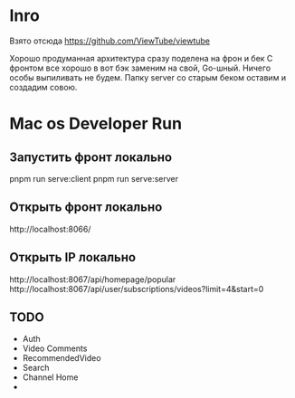 # Inro
Взято отсюда
https://github.com/ViewTube/viewtube

Хорошо продуманная архитектура сразу поделена на фрон и бек
С фронтом все хорошо в вот бэк заменим на свой, Go-шный.
Ничего особы выпиливать не будем. Папку server со старым беком оставим
и создадим совою.

# Mac os Developer Run
## Запустить фронт локально
pnpm run serve:client
pnpm run serve:server

## Открыть фронт локально
http://localhost:8066/ 

## Открыть IP локально
http://localhost:8067/api/homepage/popular
http://localhost:8067/api/user/subscriptions/videos?limit=4&start=0

## TODO 
* Auth
* Video Comments
* RecommendedVideo
* Search
* Channel Home
* 


# 
